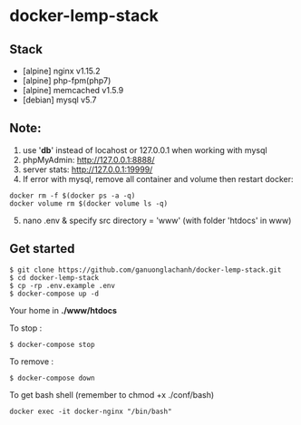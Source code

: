 # docker-lemp-stack

## Stack
- [alpine] nginx v1.15.2
- [alpine] php-fpm(php7)
- [alpine] memcached v1.5.9
- [debian] mysql v5.7

## Note:
1. use '**db**' instead of locahost or 127.0.0.1 when working with mysql
2. phpMyAdmin: http://127.0.0.1:8888/
3. server stats: http://127.0.0.1:19999/
4. If error with mysql, remove all container and volume then restart docker:
```
docker rm -f $(docker ps -a -q)
docker volume rm $(docker volume ls -q)
```
5. nano .env & specify src directory = 'www' (with folder 'htdocs' in www)
## Get started



```
$ git clone https://github.com/ganuonglachanh/docker-lemp-stack.git
$ cd docker-lemp-stack
$ cp -rp .env.example .env
$ docker-compose up -d
```
Your home in **./www/htdocs**

To stop :

```
$ docker-compose stop

```

To remove :

```
$ docker-compose down

```
To get bash shell (remember to chmod +x ./conf/bash)

```
docker exec -it docker-nginx "/bin/bash"
```
